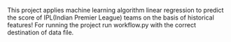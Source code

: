 This project applies machine learning algorithm linear regression to predict the
score of IPL(Indian Premier League) teams on the basis of historical features!
For running the project run workflow.py with the correct destination of data file.
